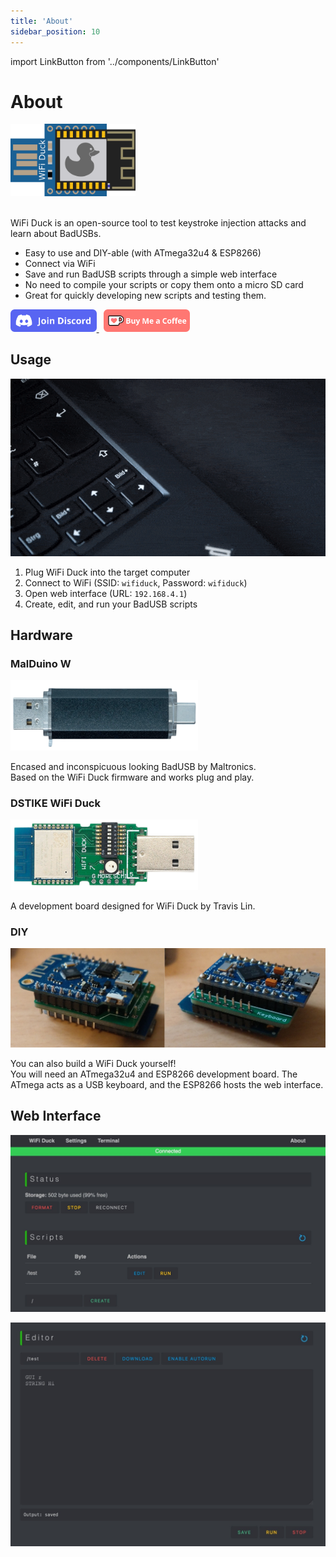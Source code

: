 ```yaml
---
title: 'About'
sidebar_position: 10
---
```


import LinkButton from '../components/LinkButton'

# About

<!-- Logo -->
<img src='/img/logo.png' width='200' alt='WiFi Duck Logo' />
<br />
<br />

<!-- Text -->
WiFi Duck is an open-source tool to test keystroke injection attacks and learn about BadUSBs.  

* Easy to use and DIY-able (with ATmega32u4 & ESP8266)
* Connect via WiFi
* Save and run BadUSB scripts through a simple web interface
* No need to compile your scripts or copy them onto a micro SD card
* Great for quickly developing new scripts and testing them.

<!-- Buttons -->
<a href='https://discord.com/invite/238wu8g'>
  <img height='36' style={{border:0,height:'36px'}} src='/img/discord_button.png' alt='Discord Server button'/>
</a>
&nbsp;
<a href='https://ko-fi.com/G2G75FA4V' target='_blank'>
  <img height='36' style={{border:0,height:'36px'}} src='/img/kofi_button.png' border='0' alt='Buy Me a Coffee at ko-fi.com' />
</a>

<br />

## Usage

![Using WiFi Duck Usage Showcase](/img/showcase.gif)

1. Plug WiFi Duck into the target computer
2. Connect to WiFi (SSID: `wifiduck`, Password: `wifiduck`)
3. Open web interface (URL: `192.168.4.1`)
4. Create, edit, and run your BadUSB scripts

## Hardware

### MalDuino W
<img src='/img/malw.png' width='300' alt='MalDuino W' />

Encased and inconspicuous looking BadUSB by Maltronics.  
Based on the WiFi Duck firmware and works plug and play.

<LinkButton 
  link='https://maltronics.com/collections/malduinos/products/malduino-w'
  text='Buy Now'
/>

### DSTIKE WiFi Duck
<img src='/img/dstike.png' width='300' alt='DSTIKE WiFi Duck' />

A development board designed for WiFi Duck by Travis Lin.

<LinkButton 
  link='https://dstike.com/collections/frontpage/products/dstike-wifi-duck'
  text='Buy Now'
/>

### DIY
<img src='/img/pcbs_soldered.jpg' alt='DIY WiFi Duck' />

You can also build a WiFi Duck yourself!  
You will need an ATmega32u4 and ESP8266 development board. 
The ATmega acts as a USB keyboard, and the ESP8266 hosts the web interface.  

<LinkButton 
  link='category/diy-hardware/'
  text='Start Building'
/>

## Web Interface
![Screenshot of WiFi Duck Web Interface](/img/webinterface.jpg)

![Screenshot of WiFi Duck Editor](/img/editor.jpg)
